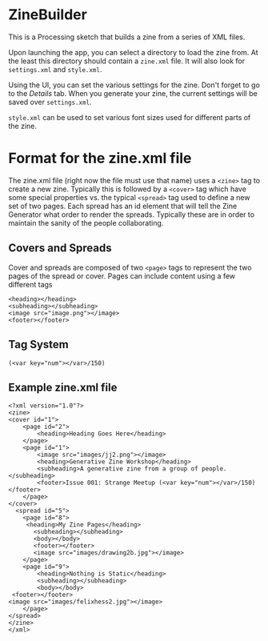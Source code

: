 # ZineBuilder

This is a Processing sketch that builds a zine from a series of XML files.

Upon launching the app, you can select a directory to load the zine from.
At the least this directory should contain a `zine.xml` file.
It will also look for `settings.xml` and `style.xml`.

Using the UI, you can set the various settings for the zine.
Don't forget to go to the _Details_ tab.
When you generate your zine, the current settings will be saved over `settings.xml`.

`style.xml` can be used to set various font sizes used for different parts of the zine.

# Format for the zine.xml file

The zine.xml file (right now the file must use that name) uses a ```<zine>``` tag to create a new zine. Typically this is followed by a ```<cover>``` tag which have some special properties vs. the typical ```<spread>``` tag used to define a new set of two pages. Each spread has an id element that will tell the Zine Generator what order to render the spreads. Typically these are in order to maintain the sanity of the people collaborating.
    
## Covers and Spreads

Cover and spreads are composed of two ```<page>``` tags to represent the two pages of the spread or cover. Pages can include content using a few different tags

```
<heading></heading>
<subheading></subheading>
<image src="image.png"></image>
<footer></footer>
```

## Tag System

````
(<var key="num"></var>/150)
````

## Example zine.xml file

```
<?xml version="1.0"?>
<zine>
<cover id="1">
    <page id="2">
        <heading>Heading Goes Here</heading>
    </page>
    <page id="1">
        <image src="images/jj2.png"></image>
        <heading>Generative Zine Workshop</heading>
        <subheading>A generative zine from a group of people.</subheading>
        <footer>Issue 001: Strange Meetup (<var key="num"></var>/150)</footer>
    </page>
</cover>
  <spread id="5">
    <page id="8"> 
     <heading>My Zine Pages</heading>
       <subheading></subheading>
       <body></body>
       <footer></footer>
       <image src="images/drawing2b.jpg"></image>
    </page>
    <page id="9">
        <heading>Nothing is Static</heading>
        <subheading></subheading>
        <body></body>
 <footer></footer>
<image src="images/felixhess2.jpg"></image>
    </page>
</spread>
</zine>
</xml>
```

